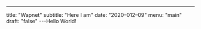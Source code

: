 ---
title: "Wapnet"
subtitle: "Here I am"
date: "2020–012–09"
menu: "main"
draft: "false"
---Hello World! 